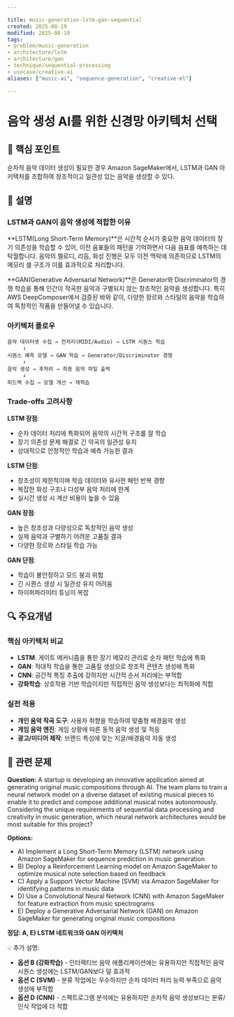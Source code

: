 ```yaml
---

title: music-generation-lstm-gan-sequential
created: 2025-08-19
modified: 2025-08-19
tags:
- problem/music-generation
- architecture/lstm
- architecture/gan
- technique/sequential-processing
- usecase/creative-ai
aliases: ["music-ai", "sequence-generation", "creative-ml"]

---
```


# 음악 생성 AI를 위한 신경망 아키텍처 선택

## 🎯 핵심 포인트

순차적 음악 데이터 생성이 필요한 경우 Amazon SageMaker에서, LSTM과 GAN 아키텍처를 조합하여 창조적이고 일관성 있는 음악을 생성할 수 있다.

## 📝 설명

### LSTM과 GAN이 음악 생성에 적합한 이유

**LSTM(Long Short-Term Memory)**은 시간적 순서가 중요한 음악 데이터의 장기 의존성을 학습할 수 있어, 이전 음표들의 패턴을 기억하면서 다음 음표를 예측하는 데 탁월합니다. 음악의 멜로디, 리듬, 화성 진행은 모두 이전 맥락에 의존하므로 LSTM의 메모리 셀 구조가 이를 효과적으로 처리합니다.

**GAN(Generative Adversarial Network)**은 Generator와 Discriminator의 경쟁 학습을 통해 인간이 작곡한 음악과 구별되지 않는 창조적인 음악을 생성합니다. 특히 AWS DeepComposer에서 검증된 바와 같이, 다양한 장르와 스타일의 음악을 학습하여 독창적인 작품을 만들어낼 수 있습니다.

### 아키텍처 플로우

```
음악 데이터셋 수집 → 전처리(MIDI/Audio) → LSTM 시퀀스 학습
     ↓
시퀀스 예측 모델 → GAN 학습 → Generator/Discriminator 경쟁
     ↓
음악 생성 → 후처리 → 최종 음악 파일 출력
     ↓
피드백 수집 → 모델 개선 → 재학습
```

### Trade-offs 고려사항

**LSTM 장점**:
- 순차 데이터 처리에 특화되어 음악의 시간적 구조를 잘 학습
- 장기 의존성 문제 해결로 긴 악곡의 일관성 유지
- 상대적으로 안정적인 학습과 예측 가능한 결과

**LSTM 단점**:
- 창조성이 제한적이며 학습 데이터와 유사한 패턴 반복 경향
- 복잡한 화성 구조나 다성부 음악 처리에 한계
- 실시간 생성 시 계산 비용이 높을 수 있음

**GAN 장점**:
- 높은 창조성과 다양성으로 독창적인 음악 생성
- 실제 음악과 구별하기 어려운 고품질 결과
- 다양한 장르와 스타일 학습 가능

**GAN 단점**:
- 학습이 불안정하고 모드 붕괴 위험
- 긴 시퀀스 생성 시 일관성 유지 어려움
- 하이퍼파라미터 튜닝이 복잡

## 🔍 주요개념

### 핵심 아키텍처 비교

- **LSTM**: 게이트 메커니즘을 통한 장기 메모리 관리로 순차 패턴 학습에 특화
- **GAN**: 적대적 학습을 통한 고품질 생성으로 창조적 콘텐츠 생성에 특화
- **CNN**: 공간적 특징 추출에 강하지만 시간적 순서 처리에는 부적합
- **강화학습**: 상호작용 기반 학습이지만 직접적인 음악 생성보다는 최적화에 적합

### 실전 적용

- **개인 음악 작곡 도구**: 사용자 취향을 학습하여 맞춤형 배경음악 생성
- **게임 음악 엔진**: 게임 상황에 따른 동적 음악 생성 및 적응
- **광고/미디어 제작**: 브랜드 특성에 맞는 지글/배경음악 자동 생성

## 📝 관련 문제

**Question:** A startup is developing an innovative application aimed at generating original music compositions through AI. The team plans to train a neural network model on a diverse dataset of existing musical pieces to enable it to predict and compose additional musical notes autonomously. Considering the unique requirements of sequential data processing and creativity in music generation, which neural network architectures would be most suitable for this project?

**Options:**

- A) Implement a Long Short-Term Memory (LSTM) network using Amazon SageMaker for sequence prediction in music generation
- B) Deploy a Reinforcement Learning model on Amazon SageMaker to optimize musical note selection based on feedback  
- C) Apply a Support Vector Machine (SVM) via Amazon SageMaker for identifying patterns in music data
- D) Use a Convolutional Neural Network (CNN) with Amazon SageMaker for feature extraction from music spectrograms
- E) Deploy a Generative Adversarial Network (GAN) on Amazon SageMaker for generating original music compositions

**정답: A, E) LSTM 네트워크와 GAN 아키텍처**

💡 추가 설명:

- **옵션 B (강화학습)** - 인터랙티브 음악 애플리케이션에는 유용하지만 직접적인 음악 시퀀스 생성에는 LSTM/GAN보다 덜 효과적
- **옵션 C (SVM)** - 분류 작업에는 우수하지만 순차 데이터 처리 능력 부족으로 음악 생성에 부적합
- **옵션 D (CNN)** - 스펙트로그램 분석에는 유용하지만 순차적 음악 생성보다는 분류/인식 작업에 더 적합